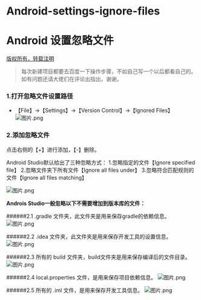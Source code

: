 # Android-settings-ignore-files
# Android 设置忽略文件

[版权所有，转载注明](https://github.com/DarkkingLucifer/Android-settings-ignore-files)
>每次新建项目都要去百度一下操作步骤，不如自己写一个以后都看自己的。如有问题还请大佬们在评论出指出，谢谢。

### 1.打开忽略文件设置路径
- 【File】→【Settings】→【Version Control】→【Ignored Files】
![图片.png](https://upload-images.jianshu.io/upload_images/3722198-e2b83219e6afe7b0.png?imageMogr2/auto-orient/strip%7CimageView2/2/w/1240)

### 2.添加忽略文件

点击右侧的【+】进行添加，【-】删除。

Android Studio默认给出了三种忽略方式：
1.忽略指定的文件【Ignore specified file】
2.忽略文件夹下所有文件【Ignore all files under】
3.忽略符合匹配规则的文件【Ignore all files matching】

![图片.png](https://upload-images.jianshu.io/upload_images/3722198-1ef5520176b62ea8.png?imageMogr2/auto-orient/strip%7CimageView2/2/w/1240)

**Androis Studio一般忽略以下不需要增加到版本库的文件：**

######2.1 .gradle 文件夹，此文件夹是用来保存gradle的依赖信息。
![图片.png](https://upload-images.jianshu.io/upload_images/3722198-a53f0da507b95b69.png?imageMogr2/auto-orient/strip%7CimageView2/2/w/1240)

######2.2 .idea 文件夹，此文件夹是用来保存开发工具的设置信息。
![图片.png](https://upload-images.jianshu.io/upload_images/3722198-e78b769dc91ad632.png?imageMogr2/auto-orient/strip%7CimageView2/2/w/1240)

######2.3 所有的 build 文件夹，build文件夹是用来保存编译后的文件目录。
![图片.png](https://upload-images.jianshu.io/upload_images/3722198-2b215265ec39fa0d.png?imageMogr2/auto-orient/strip%7CimageView2/2/w/1240)

######2.4 local.properties 文件，是用来保存项目依赖信息。
![图片.png](https://upload-images.jianshu.io/upload_images/3722198-b57972772fe383eb.png?imageMogr2/auto-orient/strip%7CimageView2/2/w/1240)

######2.5 所有的 .iml 文件，是用来保存开发工具信息。
![图片.png](https://upload-images.jianshu.io/upload_images/3722198-aa9f783a4882ebf9.png?imageMogr2/auto-orient/strip%7CimageView2/2/w/1240)

